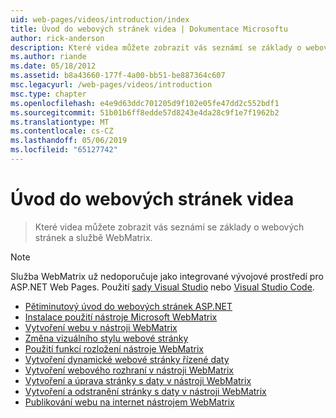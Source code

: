 ```yaml
---
uid: web-pages/videos/introduction/index
title: Úvod do webových stránek videa | Dokumentace Microsoftu
author: rick-anderson
description: Které videa můžete zobrazit vás seznámí se základy o webových stránek a službě WebMatrix.
ms.author: riande
ms.date: 05/18/2012
ms.assetid: b8a43660-177f-4a00-bb51-be887364c607
msc.legacyurl: /web-pages/videos/introduction
msc.type: chapter
ms.openlocfilehash: e4e9d63ddc701205d9f102e05fe47dd2c552bdf1
ms.sourcegitcommit: 51b01b6ff8edde57d8243e4da28c9f1e7f1962b2
ms.translationtype: MT
ms.contentlocale: cs-CZ
ms.lasthandoff: 05/06/2019
ms.locfileid: "65127742"
---
```

# <a name="introduction-to-web-pages-videos"></a>Úvod do webových stránek videa

> Které videa můžete zobrazit vás seznámí se základy o webových stránek a službě WebMatrix.

> [!NOTE] 
> Služba WebMatrix už nedoporučuje jako integrované vývojové prostředí pro ASP.NET Web Pages. Použití [sady Visual Studio](xref:aspnet/web-pages/overview/getting-started/program-asp-net-web-pages-in-visual-studio) nebo [Visual Studio Code](https://code.visualstudio.com/).

- [Pětiminutový úvod do webových stránek ASP.NET](5-minute-introduction-to-aspnet-web-pages.md)
- [Instalace použití nástroje Microsoft WebMatrix](install-and-use-the-microsoft-webmatrix-tool.md)
- [Vytvoření webu v nástroji WebMatrix](create-a-website-using-webmatrix.md)
- [Změna vizuálního stylu webové stránky](change-the-visual-style-of-a-web-page.md)
- [Použití funkcí rozložení nástroje WebMatrix](use-the-layout-features-in-webmatrix.md)
- [Vytvoření dynamické webové stránky řízené daty](create-a-data-driven-dynamic-web-page.md)
- [Vytvoření webového rozhraní v nástroji WebMatrix](create-a-web-interface-in-webmatrix.md)
- [Vytvoření a úprava stránky s daty v nástroji WebMatrix](create-an-edit-data-page-in-webmatrix.md)
- [Vytvoření a odstranění stránky s daty v nástroji WebMatrix](create-a-delete-data-page-in-webmatrix.md)
- [Publikování webu na internet nástrojem WebMatrix](publish-a-website-to-the-internet-using-webmatrix.md)
